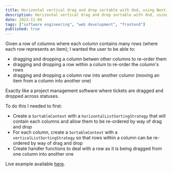 ```yaml
---
title: Horizontal vertical drag and drop sortable with dnd, using NextJS, Typescript and TailwindCSS
description: Horizontal vertical drag and drop sortable with dnd, using NextJS, Typescript and TailwindCSS
date: 2023-11-04
tags: ["software engineering", "web development", "frontend"]
published: true
---
```


Given a row of columns where each column contains many rows (where each row represents an item); I wanted the user to be able to:

- dragging and dropping a column betwen other columns to re-order them
- dragging and dropping a row within a colum to re-order the column's rows
- dragging and dropping a column row into another column (moving an item from a column into another one)

Exactly like a project management software where tickets are dragged and dropped across statuses.

To do this I needed to first:

- Create a `SortableContext` with a `horizontalListSortingStrategy` that will contain each columns and allow them to be re-ordered by way of drag and drop
- For each column, create a `SortableContext` with a `verticalListSortingStrategy` so that rows within a column can be re-ordered by way of drag and drop
- Create handler functions to deal with a row as it is being dragged from one column into another one

Live example available [here](https://codesandbox.io/p/sandbox/horizontal-vertical-drag-and-drop-sortable-xp8q49?file=%2Fapp%2Fpage.tsx%3A14%2C17).
